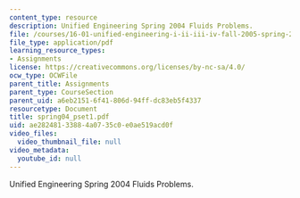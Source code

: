 ```yaml
---
content_type: resource
description: Unified Engineering Spring 2004 Fluids Problems.
file: /courses/16-01-unified-engineering-i-ii-iii-iv-fall-2005-spring-2006/ae28248133884a0735c0e0ae519acd0f_spring04_pset1.pdf
file_type: application/pdf
learning_resource_types:
- Assignments
license: https://creativecommons.org/licenses/by-nc-sa/4.0/
ocw_type: OCWFile
parent_title: Assignments
parent_type: CourseSection
parent_uid: a6eb2151-6f41-806d-94ff-dc83eb5f4337
resourcetype: Document
title: spring04_pset1.pdf
uid: ae282481-3388-4a07-35c0-e0ae519acd0f
video_files:
  video_thumbnail_file: null
video_metadata:
  youtube_id: null
---
```

Unified Engineering Spring 2004 Fluids Problems.